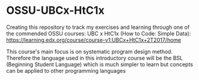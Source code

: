 # OSSU-UBCx-HtC1x
Creating this repository to track my exercises and learning through one of the commended OSSU courses: UBC x HtC1x (How to Code: Simple Data):
https://learning.edx.org/course/course-v1:UBCx+HtC1x+2T2017/home

This course's main focus is on systematic program design method. Therefore the language used in this introductory course will be the BSL (Beginning Student Language) which is much simpler to learn but concepts can be applied to other programming languages

